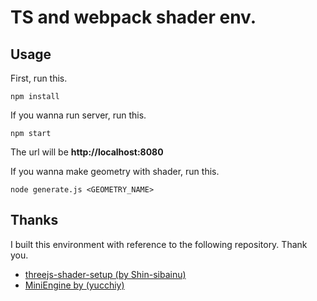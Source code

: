 # TS and webpack shader env.

## Usage

First, run this.

```shell:shell
npm install
```

If you wanna run server, run this.

```shell:shell
npm start
```

The url will be **http://localhost:8080**

If you wanna make geometry with shader, run this.

```shell:shell
node generate.js <GEOMETRY_NAME>
```

## Thanks

I built this environment with reference to the following repository. Thank you.

- [threejs-shader-setup (by Shin-sibainu)](https://github.com/Shin-sibainu/threejs-shader-setup)
- [MiniEngine by (yucchiy)](https://github.com/yucchiy/MiniEngine)

